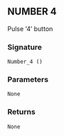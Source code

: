 ## NUMBER 4

Pulse ‘4’ button


### Signature

`Number_4 ()`


### Parameters

`None`


### Returns

`None`